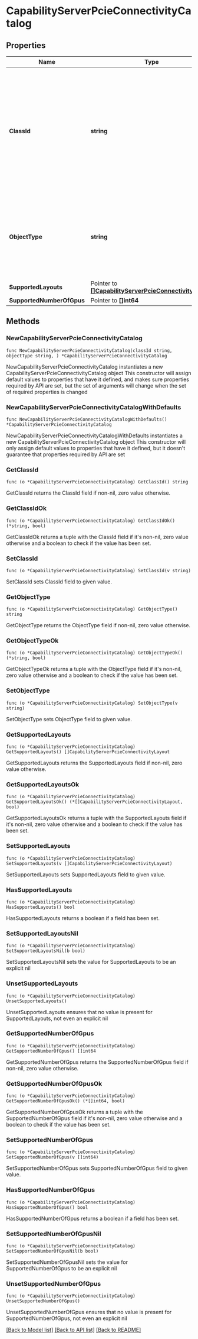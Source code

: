 # CapabilityServerPcieConnectivityCatalog

## Properties

Name | Type | Description | Notes
------------ | ------------- | ------------- | -------------
**ClassId** | **string** | The fully-qualified name of the instantiated, concrete type. This property is used as a discriminator to identify the type of the payload when marshaling and unmarshaling data. | [default to "capability.ServerPcieConnectivityCatalog"]
**ObjectType** | **string** | The fully-qualified name of the instantiated, concrete type. The value should be the same as the &#39;ClassId&#39; property. | [default to "capability.ServerPcieConnectivityCatalog"]
**SupportedLayouts** | Pointer to [**[]CapabilityServerPcieConnectivityLayout**](CapabilityServerPcieConnectivityLayout.md) |  | [optional] 
**SupportedNumberOfGpus** | Pointer to **[]int64** |  | [optional] 

## Methods

### NewCapabilityServerPcieConnectivityCatalog

`func NewCapabilityServerPcieConnectivityCatalog(classId string, objectType string, ) *CapabilityServerPcieConnectivityCatalog`

NewCapabilityServerPcieConnectivityCatalog instantiates a new CapabilityServerPcieConnectivityCatalog object
This constructor will assign default values to properties that have it defined,
and makes sure properties required by API are set, but the set of arguments
will change when the set of required properties is changed

### NewCapabilityServerPcieConnectivityCatalogWithDefaults

`func NewCapabilityServerPcieConnectivityCatalogWithDefaults() *CapabilityServerPcieConnectivityCatalog`

NewCapabilityServerPcieConnectivityCatalogWithDefaults instantiates a new CapabilityServerPcieConnectivityCatalog object
This constructor will only assign default values to properties that have it defined,
but it doesn't guarantee that properties required by API are set

### GetClassId

`func (o *CapabilityServerPcieConnectivityCatalog) GetClassId() string`

GetClassId returns the ClassId field if non-nil, zero value otherwise.

### GetClassIdOk

`func (o *CapabilityServerPcieConnectivityCatalog) GetClassIdOk() (*string, bool)`

GetClassIdOk returns a tuple with the ClassId field if it's non-nil, zero value otherwise
and a boolean to check if the value has been set.

### SetClassId

`func (o *CapabilityServerPcieConnectivityCatalog) SetClassId(v string)`

SetClassId sets ClassId field to given value.


### GetObjectType

`func (o *CapabilityServerPcieConnectivityCatalog) GetObjectType() string`

GetObjectType returns the ObjectType field if non-nil, zero value otherwise.

### GetObjectTypeOk

`func (o *CapabilityServerPcieConnectivityCatalog) GetObjectTypeOk() (*string, bool)`

GetObjectTypeOk returns a tuple with the ObjectType field if it's non-nil, zero value otherwise
and a boolean to check if the value has been set.

### SetObjectType

`func (o *CapabilityServerPcieConnectivityCatalog) SetObjectType(v string)`

SetObjectType sets ObjectType field to given value.


### GetSupportedLayouts

`func (o *CapabilityServerPcieConnectivityCatalog) GetSupportedLayouts() []CapabilityServerPcieConnectivityLayout`

GetSupportedLayouts returns the SupportedLayouts field if non-nil, zero value otherwise.

### GetSupportedLayoutsOk

`func (o *CapabilityServerPcieConnectivityCatalog) GetSupportedLayoutsOk() (*[]CapabilityServerPcieConnectivityLayout, bool)`

GetSupportedLayoutsOk returns a tuple with the SupportedLayouts field if it's non-nil, zero value otherwise
and a boolean to check if the value has been set.

### SetSupportedLayouts

`func (o *CapabilityServerPcieConnectivityCatalog) SetSupportedLayouts(v []CapabilityServerPcieConnectivityLayout)`

SetSupportedLayouts sets SupportedLayouts field to given value.

### HasSupportedLayouts

`func (o *CapabilityServerPcieConnectivityCatalog) HasSupportedLayouts() bool`

HasSupportedLayouts returns a boolean if a field has been set.

### SetSupportedLayoutsNil

`func (o *CapabilityServerPcieConnectivityCatalog) SetSupportedLayoutsNil(b bool)`

 SetSupportedLayoutsNil sets the value for SupportedLayouts to be an explicit nil

### UnsetSupportedLayouts
`func (o *CapabilityServerPcieConnectivityCatalog) UnsetSupportedLayouts()`

UnsetSupportedLayouts ensures that no value is present for SupportedLayouts, not even an explicit nil
### GetSupportedNumberOfGpus

`func (o *CapabilityServerPcieConnectivityCatalog) GetSupportedNumberOfGpus() []int64`

GetSupportedNumberOfGpus returns the SupportedNumberOfGpus field if non-nil, zero value otherwise.

### GetSupportedNumberOfGpusOk

`func (o *CapabilityServerPcieConnectivityCatalog) GetSupportedNumberOfGpusOk() (*[]int64, bool)`

GetSupportedNumberOfGpusOk returns a tuple with the SupportedNumberOfGpus field if it's non-nil, zero value otherwise
and a boolean to check if the value has been set.

### SetSupportedNumberOfGpus

`func (o *CapabilityServerPcieConnectivityCatalog) SetSupportedNumberOfGpus(v []int64)`

SetSupportedNumberOfGpus sets SupportedNumberOfGpus field to given value.

### HasSupportedNumberOfGpus

`func (o *CapabilityServerPcieConnectivityCatalog) HasSupportedNumberOfGpus() bool`

HasSupportedNumberOfGpus returns a boolean if a field has been set.

### SetSupportedNumberOfGpusNil

`func (o *CapabilityServerPcieConnectivityCatalog) SetSupportedNumberOfGpusNil(b bool)`

 SetSupportedNumberOfGpusNil sets the value for SupportedNumberOfGpus to be an explicit nil

### UnsetSupportedNumberOfGpus
`func (o *CapabilityServerPcieConnectivityCatalog) UnsetSupportedNumberOfGpus()`

UnsetSupportedNumberOfGpus ensures that no value is present for SupportedNumberOfGpus, not even an explicit nil

[[Back to Model list]](../README.md#documentation-for-models) [[Back to API list]](../README.md#documentation-for-api-endpoints) [[Back to README]](../README.md)


